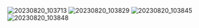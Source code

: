 ![20230820_103713](https://github.com/GBlanch/Multivar.-calculus-on-AFM/assets/136500426/76f2a42c-55d7-491c-a31d-7a19f88fdeaa)
![20230820_103829](https://github.com/GBlanch/Multivar.-calculus-on-AFM/assets/136500426/965c1a7d-f4b1-4b4b-9389-ecd72a244202)
![20230820_103845](https://github.com/GBlanch/Multivar.-calculus-on-AFM/assets/136500426/3c4244c3-993c-42f8-8aef-8f45059fc506)
![20230820_103848](https://github.com/GBlanch/Multivar.-calculus-on-AFM/assets/136500426/8c7aa959-9c2d-4cdb-a995-5432644f24b8)
